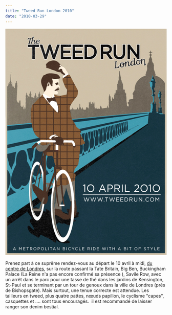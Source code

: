 ```yaml
---
title: "Tweed Run London 2010"
date: "2010-03-29"
---
```


![](images/4368264752_431a4e999e_o.jpg "4368264752_431a4e999e_o")

Prenez part à ce suprême rendez-vous au départ le 10 avril à midi, [du centre de Londres](http://tweedrun.com/), sur la route passant la Tate Britain, Big Ben, Buckingham Palace (La Reine n'a pas encore confirmé sa présence ), Savile Row, avec un arrêt dans le parc pour une tasse de thé dans les jardins de Kensington, St-Paul et se terminant par un tour de genoux dans la ville de Londres (près de Bishopsgate). Mais surtout, une tenue correcte est attendue. Les tailleurs en tweed, plus quatre pattes, nœuds papillon, le cyclisme "capes", casquettes et .... sont tous encouragés.  il est recommandé de laisser ranger son denim bestial.
